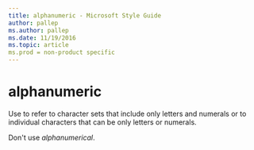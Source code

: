 ```yaml
---
title: alphanumeric - Microsoft Style Guide
author: pallep
ms.author: pallep
ms.date: 11/19/2016
ms.topic: article
ms.prod = non-product specific
---
```


# alphanumeric

Use
to refer to character sets that include only letters and numerals or to
individual characters that can be only letters or numerals.

Don't use *alphanumerical*.
